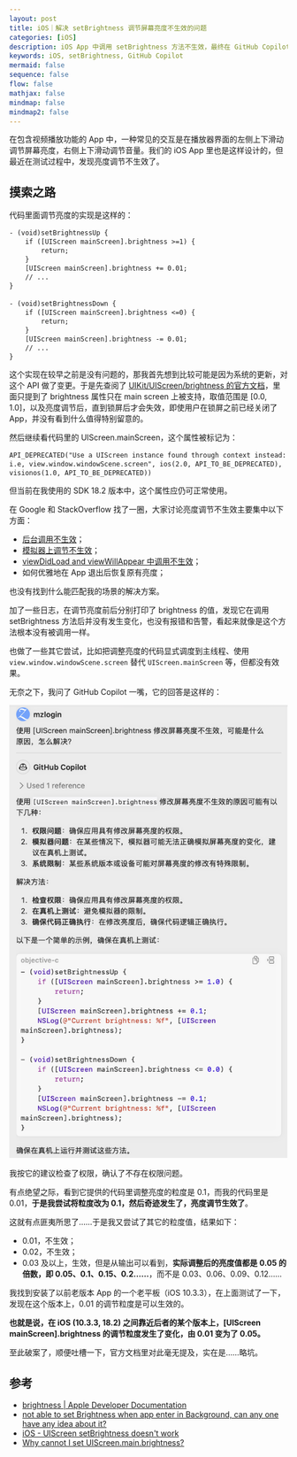 ```yaml
---
layout: post
title: iOS｜解决 setBrightness 调节屏幕亮度不生效的问题
categories: [iOS]
description: iOS App 中调用 setBrightness 方法不生效，最终在 GitHub Copilot 的「协助」下解决了这个问题。
keywords: iOS, setBrightness, GitHub Copilot
mermaid: false
sequence: false
flow: false
mathjax: false
mindmap: false
mindmap2: false
---
```


在包含视频播放功能的 App 中，一种常见的交互是在播放器界面的左侧上下滑动调节屏幕亮度，右侧上下滑动调节音量。我们的 iOS App 里也是这样设计的，但最近在测试过程中，发现亮度调节不生效了。

## 摸索之路

代码里面调节亮度的实现是这样的：

```objc
- (void)setBrightnessUp {
    if ([UIScreen mainScreen].brightness >=1) {
        return;
    }
    [UIScreen mainScreen].brightness += 0.01;
    // ...
}

- (void)setBrightnessDown {
    if ([UIScreen mainScreen].brightness <=0) {
        return;
    }
    [UIScreen mainScreen].brightness -= 0.01;
    // ...
}
```

这个实现在较早之前是没有问题的，那我首先想到比较可能是因为系统的更新，对这个 API 做了变更。于是先查阅了 [UIKit/UIScreen/brightness 的官方文档][1]，里面只提到了 brightness 属性只在 main screen 上被支持，取值范围是 [0.0, 1.0]，以及亮度调节后，直到锁屏后才会失效，即使用户在锁屏之前已经关闭了 App，并没有看到什么值得特别留意的。

然后继续看代码里的 UIScreen.mainScreen，这个属性被标记为：

```objc
API_DEPRECATED("Use a UIScreen instance found through context instead: i.e, view.window.windowScene.screen", ios(2.0, API_TO_BE_DEPRECATED), visionos(1.0, API_TO_BE_DEPRECATED))
```

但当前在我使用的 SDK 18.2 版本中，这个属性应仍可正常使用。

在 Google 和 StackOverflow 找了一圈，大家讨论亮度调节不生效主要集中以下方面：

- [后台调用不生效][2]；
- [模拟器上调节不生效][3]；
- [viewDidLoad and viewWillAppear 中调用不生效][4]；
- 如何优雅地在 App 退出后恢复原有亮度；

也没有找到什么能匹配我的场景的解决方案。

加了一些日志，在调节亮度前后分别打印了 brightness 的值，发现它在调用 setBrightness 方法后并没有发生变化，也没有报错和告警，看起来就像是这个方法根本没有被调用一样。

也做了一些其它尝试，比如把调整亮度的代码显式调度到主线程、使用 `view.window.windowScene.screen` 替代 `UIScreen.mainScreen` 等，但都没有效果。

无奈之下，我问了 GitHub Copilot 一嘴，它的回答是这样的：

![](/images/posts/ios/copilot-ios-setbrightness-not-work.png)

我按它的建议检查了权限，确认了不存在权限问题。

有点绝望之际，看到它提供的代码里调整亮度的粒度是 0.1，而我的代码里是 0.01，**于是我尝试将粒度改为 0.1，然后奇迹发生了，亮度调节生效了**。

这就有点匪夷所思了……于是我又尝试了其它的粒度值，结果如下：

- 0.01，不生效；
- 0.02，不生效；
- 0.03 及以上，生效，但是从输出可以看到，**实际调整后的亮度值都是 0.05 的倍数，即 0.05、0.1、0.15、0.2……**，而不是 0.03、0.06、0.09、0.12……

我找到安装了以前老版本 App 的一个老平板（iOS 10.3.3），在上面测试了一下，发现在这个版本上，0.01 的调节粒度是可以生效的。

**也就是说，在 iOS (10.3.3, 18.2) 之间靠近后者的某个版本上，[UIScreen mainScreen].brightness 的调节粒度发生了变化，由 0.01 变为了 0.05。**

至此破案了，顺便吐槽一下，官方文档里对此毫无提及，实在是……略坑。

## 参考

- [brightness | Apple Developer Documentation][1]
- [not able to set Brightness when app enter in Background, can any one have any idea about it?][2]
- [iOS - UIScreen setBrightness doesn't work][3]
- [Why cannot I set UIScreen.main.brightness?][4]

[1]: https://developer.apple.com/documentation/uikit/uiscreen/brightness?language=objc
[2]: https://stackoverflow.com/questions/54229300/not-able-to-set-brightness-when-app-enter-in-background-can-any-one-have-any-id
[3]: https://stackoverflow.com/questions/12362885/ios-uiscreen-setbrightness-doesnt-work
[4]: https://stackoverflow.com/questions/61765014/why-cannot-i-set-uiscreen-main-brightness